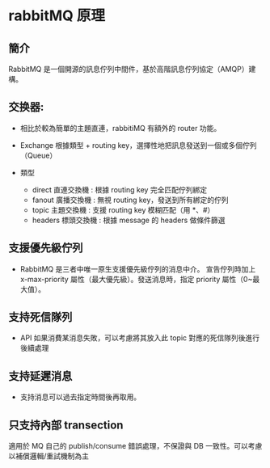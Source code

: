 # rabbitMQ 原理

## 簡介

RabbitMQ 是一個開源的訊息佇列中間件，基於高階訊息佇列協定（AMQP）建構。

## 交换器:

+ 相比於較為簡單的主題直連，rabbitiMQ 有額外的 router 功能。

+ Exchange 根據類型 + routing key，選擇性地把訊息發送到一個或多個佇列（Queue）

+ 類型
    + direct 直連交換機	: 根據 routing key 完全匹配佇列綁定	
    + fanout 廣播交換機	: 無視 routing key，發送到所有綁定的佇列
    + topic	主題交換機 : 支援 routing key 模糊匹配（用 *、#）	
    + headers 標頭交換機 : 根據 message 的 headers 做條件篩選

## 支援優先級佇列

+ RabbitMQ 是三者中唯一原生支援優先級佇列的消息中介。 宣告佇列時加上 x-max-priority 屬性（最大優先級）。發送消息時，指定 priority 屬性（0~最大值）。

## 支持死信隊列

+ API 如果消費某消息失敗，可以考慮將其放入此 topic 對應的死信隊列後進行後續處理

## 支持延遲消息

+  支持消息可以過去指定時間後再取用。

## 只支持內部 transection

適用於 MQ 自己的 publish/consume 錯誤處理，不保證與 DB 一致性。可以考慮以補償邏輯/重試機制為主
